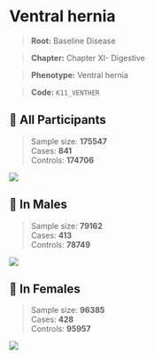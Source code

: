 # Ventral hernia

> **Root:** Baseline Disease  

> **Chapter:** Chapter XI- Digestive  

> **Phenotype:** Ventral hernia  

> **Code:** `K11_VENTHER`

## 🧪 All Participants  
> Sample size: **175547**  
> Cases: **841**  
> Controls: **174706**
<img src="/Disease/Figures/ALL/Baseline/K11_VENTHER.png"/>
<CsvTable src="/public/Disease/Data/ALL/Baseline/LG_K11_VENTHER.csv" label="🔍 View full results" />

## 👨 In Males  
> Sample size: **79162**  
> Cases: **413**  
> Controls: **78749**
<img src="/Disease/Figures/Male/Baseline/K11_VENTHER.png"/>
<CsvTable src="/public/Disease/Data/Male/Baseline/LG_K11_VENTHER.csv" label="🔍 View full results" />

## 👩 In Females  
> Sample size: **96385**  
> Cases: **428**  
> Controls: **95957**
<img src="/Disease/Figures/Female/Baseline/K11_VENTHER.png"/>
<CsvTable src="/public/Disease/Data/Female/Baseline/LG_K11_VENTHER.csv" label="🔍 View full results" />
